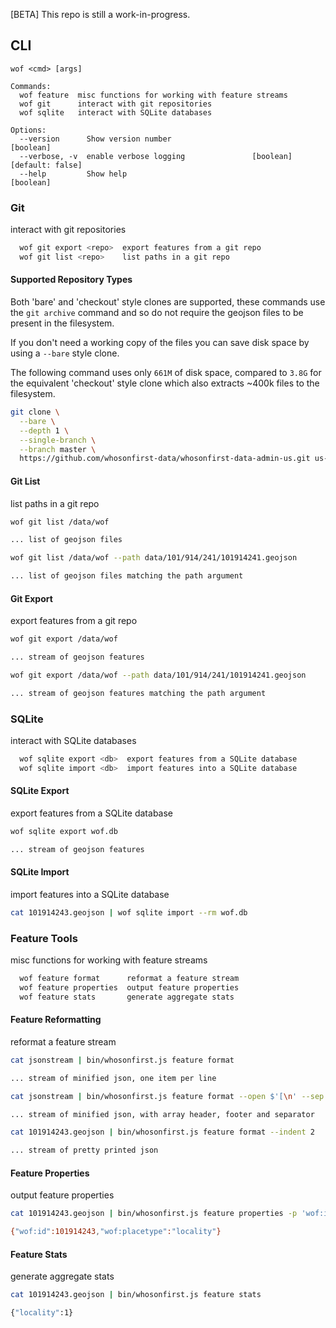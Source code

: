 [BETA] This repo is still a work-in-progress.

## CLI

```bas
wof <cmd> [args]

Commands:
  wof feature  misc functions for working with feature streams
  wof git      interact with git repositories
  wof sqlite   interact with SQLite databases

Options:
  --version      Show version number                                   [boolean]
  --verbose, -v  enable verbose logging               [boolean] [default: false]
  --help         Show help                                             [boolean]
```

### Git

interact with git repositories

```bash
  wof git export <repo>  export features from a git repo
  wof git list <repo>    list paths in a git repo
```

#### Supported Repository Types

Both 'bare' and 'checkout' style clones are supported, these commands use the `git archive` command and so do not require the geojson files to be present in the filesystem.

If you don't need a working copy of the files you can save disk space by using a `--bare` style clone.

The following command uses only `661M` of disk space, compared to `3.8G` for the equivalent 'checkout' style clone which also extracts ~400k files to the filesystem.

```bash
git clone \
  --bare \
  --depth 1 \
  --single-branch \
  --branch master \
  https://github.com/whosonfirst-data/whosonfirst-data-admin-us.git us-bare
```

#### Git List

list paths in a git repo

```bash
wof git list /data/wof

... list of geojson files
```

```bash
wof git list /data/wof --path data/101/914/241/101914241.geojson

... list of geojson files matching the path argument
```

#### Git Export

export features from a git repo

```bash
wof git export /data/wof

... stream of geojson features
```

```bash
wof git export /data/wof --path data/101/914/241/101914241.geojson

... stream of geojson features matching the path argument
```

### SQLite

interact with SQLite databases

```bash
  wof sqlite export <db>  export features from a SQLite database
  wof sqlite import <db>  import features into a SQLite database
```

#### SQLite Export

export features from a SQLite database

```bash
wof sqlite export wof.db

... stream of geojson features
```

#### SQLite Import

import features into a SQLite database

```bash
cat 101914243.geojson | wof sqlite import --rm wof.db
```

### Feature Tools

misc functions for working with feature streams

```bash
  wof feature format      reformat a feature stream
  wof feature properties  output feature properties
  wof feature stats       generate aggregate stats
```

#### Feature Reformatting

reformat a feature stream

```bash
cat jsonstream | bin/whosonfirst.js feature format

... stream of minified json, one item per line
```

```bash
cat jsonstream | bin/whosonfirst.js feature format --open $'[\n' --sep $'\n,\n' --close $'\n]'

... stream of minified json, with array header, footer and separator
```

```bash
cat 101914243.geojson | bin/whosonfirst.js feature format --indent 2

... stream of pretty printed json
```

#### Feature Properties

output feature properties

```bash
cat 101914243.geojson | bin/whosonfirst.js feature properties -p 'wof:id' -p 'wof:placetype'

{"wof:id":101914243,"wof:placetype":"locality"}
```

#### Feature Stats

generate aggregate stats

```bash
cat 101914243.geojson | bin/whosonfirst.js feature stats

{"locality":1}
```
